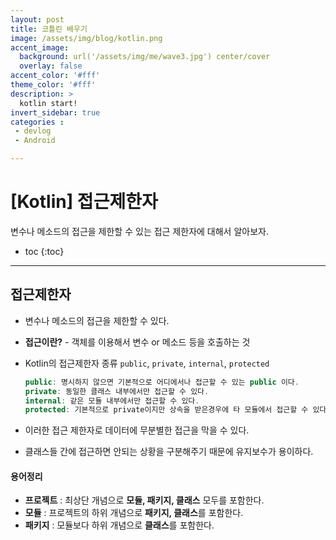 ```yaml
---
layout: post
title: 코틀린 배우기
image: /assets/img/blog/kotlin.png
accent_image: 
  background: url('/assets/img/me/wave3.jpg') center/cover
  overlay: false
accent_color: '#fff'
theme_color: '#fff'
description: >
  kotlin start!
invert_sidebar: true
categories :
 - devlog	
 - Android

---
```


# [Kotlin] 접근제한자

변수나 메소드의 접근을 제한할 수 있는 접근 제한자에 대해서 알아보자.



* toc
{:toc}
---



## 접근제한자

- 변수나 메소드의 접근을 제한할 수 있다.

- **접근이란?** - 객체를 이용해서 변수 or 메소드 등을 호출하는 것

- Kotlin의 접근제한자 종류 `public`, `private`, `internal`, `protected`

  ```kotlin
  public: 명시하지 않으면 기본적으로 어디에서나 접근할 수 있는 public 이다.
  private: 동일한 클래스 내부에서만 접근할 수 있다.
  internal: 같은 모듈 내부에서만 접근할 수 있다.
  protected: 기본적으로 private이지만 상속을 받은경우에 타 모듈에서 접근할 수 있다.
  ```

- 이러한 접근 제한자로 데이터에 무분별한 접근을 막을 수 있다.

- 클래스들 간에 접근하면 안되는 상황을 구분해주기 때문에 유지보수가 용이하다.

  

#### 용어정리

- **프로젝트** : 최상단 개념으로 **모듈, 패키지, 클래스** 모두를 포함한다.
- **모듈** : 프로젝트의 하위 개념으로 **패키지, 클래스**를 포함한다.
- **패키지** : 모듈보다 하위 개념으로 **클래스**를 포함한다.
